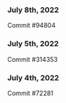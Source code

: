 ### July 8th, 2022

Commit #94804

### July 5th, 2022

Commit #314353


### July 4th, 2022

Commit #72281

